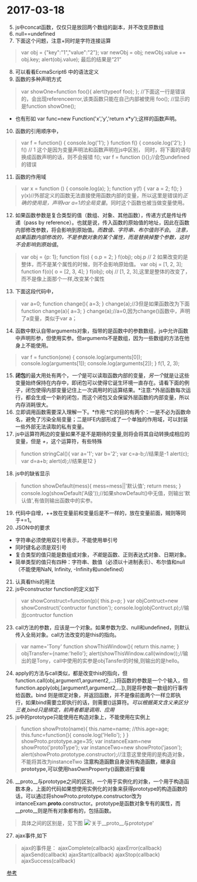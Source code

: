 # 2017-03-18   
5. js中concat函数，仅仅只是放回两个数组的副本，并不改变原数组
6. null==undefined 
7. 下面这个问题，注意+同时是字符连接运算

>var obj = {"key":"1","value":"2"};
var newObj = obj;
newObj.value += obj.key;
alert(obj.value);
最后的结果是“21”

8. 可以看看EcmaScript6 中的语法定义
9. 函数的多种声明方式

>var  showOne=function foo(){
    alert(typeof foo);
  };
  //下面这一行是错误的，会出现referenceerror,该类函数只能在自己内部被使用
  foo();
  //显示的是function
  showOne();
  * 也有形如 var func=new Function('x','y','return x*y');这样的函数声明。

10. 函数的引用顺序中，

>var f = function() {
  console.log('1');
}
function f() {
  console.log('2');
}
f() // 1
这个是因为变量声明法和函数声明在js中区别，
同时，将下面的语句换成函数声明的话，则不会报错
f();
var f = function (){};//会包undefined的错误

11. 函数的作用域

>var x = function () {
  console.log(a);
};
function y(f) {
  var a = 2;
  f();
}
y(x)//外部定义的函数无法直接使用函数内部的变量，所以这里是错误的*正确的使用是，声明var a=1的全局变量*。同时这个函数也被当做变量使用。

12. 如果函数参数是复合类型的值（数组、对象、其他函数），传递方式是传址传递（pass by reference）。也就是说，传入函数的原始值的地址，因此在函数内部修改参数，将会影响到原始值。*而数值、字符串、布尔值则不会*。 *注意，如果函数内部修改的，不是参数对象的某个属性，而是替换掉整个参数，这时不会影响到原始值*。

>var obj = {p: 1};
function f(o) {
  o.p = 2;
}
f(obj);
obj.p // 2
如果改变的是整体，而不是某个属性的时候，则不会影响原始值。
var obj = [1, 2, 3];
function f(o){
  o = [2, 3, 4];
}
f(obj);
obj // [1, 2, 3],这里是整体的改变了，而不是像上面那个一样,改变某个属性

13. 下面这段代码中，

>var a=0;
function change(){
     a=3;
}
change(a);//3但是如果函数改为下面
function change(a){
     a=3;
}
change(a);//a=0,因为change()函数中，声明了a变量，类似于var a；

14. 函数中默认自带arguments对象，指带的是函数中的参数数组，js中允许函数中声明形参，但使用实参。但arguments不是数组，因为一些数组的方法在他身上不能使用。

>var f = function(one) {
  console.log(arguments[0]);
  console.log(arguments[1]);
  console.log(arguments[2]);
}
f(1, 2, 3);

15. **闭包**的最大用处有两个，*一个*是可以读取函数内部的变量，*另一个*就是让这些变量始终保持在内存中，即闭包可以使得它诞生环境一直存在。请看下面的例子，闭包使得内部变量记住上一次调用时的运算结果。*注意:*外层函数每次运行，都会生成一个新的闭包，而这个闭包又会保留外层函数的内部变量，所以内存消耗很大。
16. 立即调用函数需要深入理解一下。*作用:*它的目的有两个：一是不必为函数命名，避免了污染全局变量；二是IIFE内部形成了一个单独的作用域，可以封装一些外部无法读取的私有变量。
17. js中运算符两边的变量如果不是不是期待的变量,则将会将其自动转换成相应的变量，但是 *+*，这个运算符，有些特殊

>function stringCal(){
    var a='1';
    var b='2';
    var c=a-b;//结果是-1
    alert(c);
    var d=a+b;
    alert(d);//结果是12
}

18. js中的缺省显示

>function showDefault(mess){
   mess=mess||'默认值';
   return mess;
}
console.log(showDefault('A级'));//如果showDefault()中无值，则输出'默认值',有值则输出函数中的实参。

19. 代码中自增，++放在变量前和变量后是不一样的，放在变量前面，贼则等同于+=1。
20. JSON中的要求 
 * 字符串必须使用双引号表示，不能使用单引号
 *  同时键名必须是双引号
 *  复合类型的值只能是数组或对象，*不能*是函数、正则表达式对象、日期对象。
 *  简单类型的值只有四种：字符串、数值（必须以十进制表示）、布尔值和null（不能使用NaN, Infinity, -Infinity和undefined）

21. 认真看this的用法
22. js中constructor function的定义如下

>var showConstruct=function(p){
    this.p=p;
}
 var objContruct=new showConstruct('contructor function');
 console.log(objContruct.p);//输出contructor function

23. call方法的参数，应该是一个对象。如果参数为空、null和undefined，则默认传入全局对象。call方法改变的是this的指向。

>var name='Tony'
function showThisWindow(){
    return this.name;
}
objTransfer={name:'hello'};
alert(showThisWindow.call(window));//输出的是Tony，call中使用的实参是objTansfer的时候,则输出的是hello。

24. apply的方法与call类似，都是改变this的指向，但function.call(obj,argument1,argument2,...)将函数的参数是一个个输入，但function.apply(obj,[argument1,argument2,...]),则是将参数一数组的行事传给函数。bind 则是绑定对象，并返回函数，并不是像前面两个一样立即执行，如果bind需要立即执行的话，则需要()运算符。*可以根据英文含义来区分三者,bind只是绑定，前两者都是调用、应用*
25. js中的prototype只能使用在构造对象上，不能使用在实例上

>function showProto(name){
  this.name=name;
  //this.age=age;
  this.func=function(){
    console.log('Hello');
  }
}
showProto.prototype.age=35;
var instanceExam=new showProto('protoType');
var instanceTwo=new showProto('jason');
alert(showProto.prototype.constructor);//注意这里使用的是构造对象，不能将其改为instanceTwo
**注意构造函数自身没有构造函数，继承自prototype,可以使用hasOwnProperty()函数进行查看**

26. __proto__与prototype之间的区别，一个用于实例化的对象，一个用于构造函数本身。上面的代码如果想使用实例化的对象来获得prototype的构造函数的话，可以通过将showProto.prototype.constructor改为intanceExam.__proto__.constructor。prototype是函数对象专有的属性，而__proto__则是所有对象都有的，包括函数。

>具体之间的区别是，见下图
!['关于__proto__与prototype']("__proto__.jpg" '__proto__与proototype')

27. ajax事件,如下

>ajax的事件是： 
ajaxComplete(callback) 
ajaxError(callback) 
ajaxSend(callback) 
ajaxStart(callback) 
ajaxStop(callback) 
ajaxSuccess(callback)









[参考](http://javascript.ruanyifeng.com)


